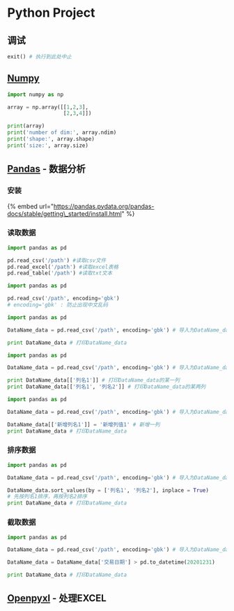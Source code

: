# Python Project

## 调试

```python
exit() # 执行到此处中止
```

## [Numpy](https://pypi.org/project/numpy/)

```python
import numpy as np

array = np.array([[1,2,3],
                  [2,3,4]])

print(array)
print('number of dim:', array.ndim)
print('shape:', array.shape)
print('size:', array.size)
```

## [Pandas](https://pypi.org/project/pandas/) - 数据分析

### 安装

{% embed url="https://pandas.pydata.org/pandas-docs/stable/getting\_started/install.html" %}

### 读取数据

```python
import pandas as pd

pd.read_csv('/path') #读取csv文件
pd.read_excel('/path') #读取excel表格
pd.read_table('/path') #读取txt文本
```

```python
import pandas as pd

pd.read_csv('/path', encoding='gbk')
# encoding='gbk' : 防止出现中文乱码
```

```python
import pandas as pd

DataName_data = pd.read_csv('/path', encoding='gbk') # 导入为DataName_data

print DataName_data # 打印DataName_data
```

```python
import pandas as pd

DataName_data = pd.read_csv('/path', encoding='gbk') # 导入为DataName_data

print DataName_data[['列名1']] # 打印DataName_data的某一列
print DataName_data[['列名1', '列名2']] # 打印DataName_data的某两列
```

```python
import pandas as pd

DataName_data = pd.read_csv('/path', encoding='gbk') # 导入为DataName_data

DataName_data[['新增列名1']] = '新增列值1' # 新增一列
print DataName_data # 打印DataName_data
```

### 排序数据

```python
import pandas as pd

DataName_data = pd.read_csv('/path', encoding='gbk') # 导入为DataName_data

DataName_data.sort_values(by = ['列名1', '列名2'], inplace = True) 
# 先按列名1排序，再按列名2排序
print DataName_data # 打印DataName_data
```

### 截取数据

```python
import pandas as pd

DataName_data = pd.read_csv('/path', encoding='gbk') # 导入为DataName_data

DataName_data = DataName_data['交易日期'] > pd.to_datetime(20201231)

print DataName_data # 打印DataName_data
```

## [Openpyxl](https://pypi.org/project/openpyxl/) - 处理EXCEL

